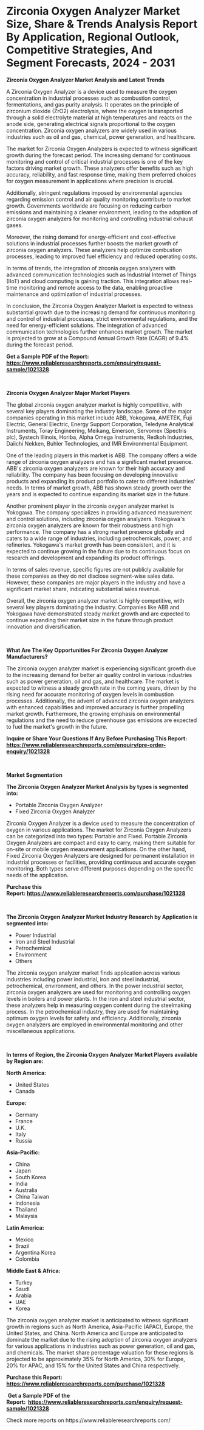 <p><h1>Zirconia Oxygen Analyzer Market Size, Share & Trends Analysis Report By Application, Regional Outlook, Competitive Strategies, And Segment Forecasts, 2024 - 2031</h1></p><p><strong>Zirconia Oxygen Analyzer Market Analysis and Latest Trends</strong></p>
<p><p>A Zirconia Oxygen Analyzer is a device used to measure the oxygen concentration in industrial processes such as combustion control, fermentations, and gas purity analysis. It operates on the principle of zirconium dioxide (ZrO2) electrolysis, where the oxygen is transported through a solid electrolyte material at high temperatures and reacts on the anode side, generating electrical signals proportional to the oxygen concentration. Zirconia oxygen analyzers are widely used in various industries such as oil and gas, chemical, power generation, and healthcare.</p><p>The market for Zirconia Oxygen Analyzers is expected to witness significant growth during the forecast period. The increasing demand for continuous monitoring and control of critical industrial processes is one of the key factors driving market growth. These analyzers offer benefits such as high accuracy, reliability, and fast response time, making them preferred choices for oxygen measurement in applications where precision is crucial.</p><p>Additionally, stringent regulations imposed by environmental agencies regarding emission control and air quality monitoring contribute to market growth. Governments worldwide are focusing on reducing carbon emissions and maintaining a cleaner environment, leading to the adoption of zirconia oxygen analyzers for monitoring and controlling industrial exhaust gases.</p><p>Moreover, the rising demand for energy-efficient and cost-effective solutions in industrial processes further boosts the market growth of zirconia oxygen analyzers. These analyzers help optimize combustion processes, leading to improved fuel efficiency and reduced operating costs.</p><p>In terms of trends, the integration of zirconia oxygen analyzers with advanced communication technologies such as Industrial Internet of Things (IIoT) and cloud computing is gaining traction. This integration allows real-time monitoring and remote access to the data, enabling proactive maintenance and optimization of industrial processes.</p><p>In conclusion, the Zirconia Oxygen Analyzer Market is expected to witness substantial growth due to the increasing demand for continuous monitoring and control of industrial processes, strict environmental regulations, and the need for energy-efficient solutions. The integration of advanced communication technologies further enhances market growth. The market is projected to grow at a Compound Annual Growth Rate (CAGR) of 9.4% during the forecast period.</p></p>
<p><strong>Get a Sample PDF of the Report:&nbsp; <a href="https://www.reliableresearchreports.com/enquiry/request-sample/1021328">https://www.reliableresearchreports.com/enquiry/request-sample/1021328</a></strong></p>
<p>&nbsp;</p>
<p><strong>Zirconia Oxygen Analyzer Major Market Players</strong></p>
<p><p>The global zirconia oxygen analyzer market is highly competitive, with several key players dominating the industry landscape. Some of the major companies operating in this market include ABB, Yokogawa, AMETEK, Fuji Electric, General Electric, Energy Support Corporation, Teledyne Analytical Instruments, Toray Engineering, Meikang, Emerson, Servomex (Spectris plc), Systech Illinois, Horiba, Alpha Omega Instruments, Redkoh Industries, Daiichi Nekken, Buhler Technologies, and IMR Environmental Equipment.</p><p>One of the leading players in this market is ABB. The company offers a wide range of zirconia oxygen analyzers and has a significant market presence. ABB's zirconia oxygen analyzers are known for their high accuracy and reliability. The company has been focusing on developing innovative products and expanding its product portfolio to cater to different industries' needs. In terms of market growth, ABB has shown steady growth over the years and is expected to continue expanding its market size in the future.</p><p>Another prominent player in the zirconia oxygen analyzer market is Yokogawa. The company specializes in providing advanced measurement and control solutions, including zirconia oxygen analyzers. Yokogawa's zirconia oxygen analyzers are known for their robustness and high performance. The company has a strong market presence globally and caters to a wide range of industries, including petrochemicals, power, and refineries. Yokogawa's market growth has been consistent, and it is expected to continue growing in the future due to its continuous focus on research and development and expanding its product offerings.</p><p>In terms of sales revenue, specific figures are not publicly available for these companies as they do not disclose segment-wise sales data. However, these companies are major players in the industry and have a significant market share, indicating substantial sales revenue.</p><p>Overall, the zirconia oxygen analyzer market is highly competitive, with several key players dominating the industry. Companies like ABB and Yokogawa have demonstrated steady market growth and are expected to continue expanding their market size in the future through product innovation and diversification.</p></p>
<p>&nbsp;</p>
<p><strong>What Are The Key Opportunities For Zirconia Oxygen Analyzer Manufacturers?</strong></p>
<p><p>The zirconia oxygen analyzer market is experiencing significant growth due to the increasing demand for better air quality control in various industries such as power generation, oil and gas, and healthcare. The market is expected to witness a steady growth rate in the coming years, driven by the rising need for accurate monitoring of oxygen levels in combustion processes. Additionally, the advent of advanced zirconia oxygen analyzers with enhanced capabilities and improved accuracy is further propelling market growth. Furthermore, the growing emphasis on environmental regulations and the need to reduce greenhouse gas emissions are expected to fuel the market's growth in the future.</p></p>
<p><strong>Inquire or Share Your Questions If Any Before Purchasing This Report: <a href="https://www.reliableresearchreports.com/enquiry/pre-order-enquiry/1021328">https://www.reliableresearchreports.com/enquiry/pre-order-enquiry/1021328</a></strong></p>
<p>&nbsp;</p>
<p><strong>Market Segmentation</strong></p>
<p><strong>The Zirconia Oxygen Analyzer Market Analysis by types is segmented into:</strong></p>
<p><ul><li>Portable Zirconia Oxygen Analyzer</li><li>Fixed Zirconia Oxygen Analyzer</li></ul></p>
<p><p>Zirconia Oxygen Analyzer is a device used to measure the concentration of oxygen in various applications. The market for Zirconia Oxygen Analyzers can be categorized into two types: Portable and Fixed. Portable Zirconia Oxygen Analyzers are compact and easy to carry, making them suitable for on-site or mobile oxygen measurement applications. On the other hand, Fixed Zirconia Oxygen Analyzers are designed for permanent installation in industrial processes or facilities, providing continuous and accurate oxygen monitoring. Both types serve different purposes depending on the specific needs of the application.</p></p>
<p><strong>Purchase this Report:&nbsp;<a href="https://www.reliableresearchreports.com/purchase/1021328">https://www.reliableresearchreports.com/purchase/1021328</a></strong></p>
<p>&nbsp;</p>
<p><strong>The Zirconia Oxygen Analyzer Market Industry Research by Application is segmented into:</strong></p>
<p><ul><li>Power Industrial</li><li>Iron and Steel Industrial</li><li>Petrochemical</li><li>Environment</li><li>Others</li></ul></p>
<p><p>The zirconia oxygen analyzer market finds application across various industries including power industrial, iron and steel industrial, petrochemical, environment, and others. In the power industrial sector, zirconia oxygen analyzers are used for monitoring and controlling oxygen levels in boilers and power plants. In the iron and steel industrial sector, these analyzers help in measuring oxygen content during the steelmaking process. In the petrochemical industry, they are used for maintaining optimum oxygen levels for safety and efficiency. Additionally, zirconia oxygen analyzers are employed in environmental monitoring and other miscellaneous applications.</p></p>
<p>&nbsp;</p>
<p><strong>In terms of Region, the Zirconia Oxygen Analyzer Market Players available by Region are:</strong></p>
<p>
    <p> <strong> North America: </strong>
        <ul>
            <li>United States</li>
            <li>Canada</li>
        </ul>
        </p> 
    <p> <strong> Europe: </strong>
        <ul>
            <li>Germany</li>
            <li>France</li>
            <li>U.K.</li>
            <li>Italy</li>
            <li>Russia</li>
        </ul>
        </p> 
    <p> <strong> Asia-Pacific: </strong>
        <ul>
            <li>China</li>
            <li>Japan</li>
            <li>South Korea</li>
            <li>India</li>
            <li>Australia</li>
            <li>China Taiwan</li>
            <li>Indonesia</li>
            <li>Thailand</li>
            <li>Malaysia</li>
        </ul>
        </p> 
    <p> <strong> Latin America: </strong>
        <ul>
            <li>Mexico</li>
            <li>Brazil</li>
            <li>Argentina Korea</li>
            <li>Colombia</li>
        </ul>
        </p> 
    <p> <strong> Middle East & Africa: </strong>
        <ul>
            <li>Turkey</li>
            <li>Saudi</li>
            <li>Arabia</li>
            <li>UAE</li>
            <li>Korea</li>
        </ul>
    </p>
    </p>
<p><p>The zirconia oxygen analyzer market is anticipated to witness significant growth in regions such as North America, Asia-Pacific (APAC), Europe, the United States, and China. North America and Europe are anticipated to dominate the market due to the rising adoption of zirconia oxygen analyzers for various applications in industries such as power generation, oil and gas, and chemicals. The market share percentage valuation for these regions is projected to be approximately 35% for North America, 30% for Europe, 20% for APAC, and 15% for the United States and China respectively.</p></p>
<p><strong>Purchase this Report: <a href="https://www.reliableresearchreports.com/purchase/1021328">https://www.reliableresearchreports.com/purchase/1021328</a></strong></p>
<p>&nbsp;<strong>Get a Sample PDF of the Report:&nbsp;&nbsp;<a href="https://www.reliableresearchreports.com/enquiry/request-sample/1021328">https://www.reliableresearchreports.com/enquiry/request-sample/1021328</a></strong></p>
<p><strong></strong></p>
<p>Check more reports on https://www.reliableresearchreports.com/</p>